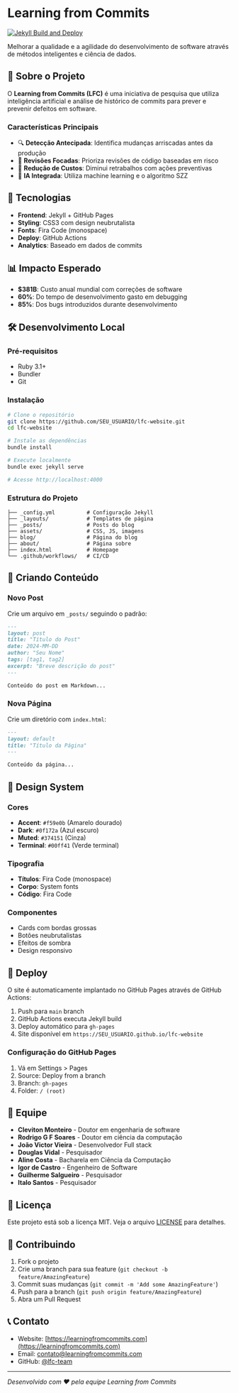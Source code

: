 # Learning from Commits

[![Jekyll Build and Deploy](https://github.com/SEU_USUARIO/lfc-website/actions/workflows/jekyll.yml/badge.svg)](https://github.com/SEU_USUARIO/lfc-website/actions/workflows/jekyll.yml)

Melhorar a qualidade e a agilidade do desenvolvimento de software através de métodos inteligentes e ciência de dados.

## 🎯 Sobre o Projeto

O **Learning from Commits (LFC)** é uma iniciativa de pesquisa que utiliza inteligência artificial e análise de histórico de commits para prever e prevenir defeitos em software.

### Características Principais

- 🔍 **Detecção Antecipada**: Identifica mudanças arriscadas antes da produção
- 🎯 **Revisões Focadas**: Prioriza revisões de código baseadas em risco
- 💸 **Redução de Custos**: Diminui retrabalhos com ações preventivas
- 🤖 **IA Integrada**: Utiliza machine learning e o algoritmo SZZ

## 🚀 Tecnologias

- **Frontend**: Jekyll + GitHub Pages
- **Styling**: CSS3 com design neubrutalista
- **Fonts**: Fira Code (monospace)
- **Deploy**: GitHub Actions
- **Analytics**: Baseado em dados de commits

## 📊 Impacto Esperado

- **$381B**: Custo anual mundial com correções de software
- **60%**: Do tempo de desenvolvimento gasto em debugging  
- **85%**: Dos bugs introduzidos durante desenvolvimento

## 🛠️ Desenvolvimento Local

### Pré-requisitos

- Ruby 3.1+
- Bundler
- Git

### Instalação

```bash
# Clone o repositório
git clone https://github.com/SEU_USUARIO/lfc-website.git
cd lfc-website

# Instale as dependências
bundle install

# Execute localmente
bundle exec jekyll serve

# Acesse http://localhost:4000
```

### Estrutura do Projeto

```
├── _config.yml          # Configuração Jekyll
├── _layouts/            # Templates de página
├── _posts/              # Posts do blog
├── assets/              # CSS, JS, imagens
├── blog/                # Página do blog
├── about/               # Página sobre
├── index.html           # Homepage
└── .github/workflows/   # CI/CD
```

## 📝 Criando Conteúdo

### Novo Post

Crie um arquivo em `_posts/` seguindo o padrão:

```markdown
---
layout: post
title: "Título do Post"
date: 2024-MM-DD
author: "Seu Nome"
tags: [tag1, tag2]
excerpt: "Breve descrição do post"
---

Conteúdo do post em Markdown...
```

### Nova Página

Crie um diretório com `index.html`:

```markdown
---
layout: default
title: "Título da Página"
---

Conteúdo da página...
```

## 🎨 Design System

### Cores

- **Accent**: `#f59e0b` (Amarelo dourado)
- **Dark**: `#0f172a` (Azul escuro)
- **Muted**: `#374151` (Cinza)
- **Terminal**: `#00ff41` (Verde terminal)

### Tipografia

- **Títulos**: Fira Code (monospace)
- **Corpo**: System fonts
- **Código**: Fira Code

### Componentes

- Cards com bordas grossas
- Botões neubrutalistas
- Efeitos de sombra
- Design responsivo

## 🚀 Deploy

O site é automaticamente implantado no GitHub Pages através de GitHub Actions:

1. Push para `main` branch
2. GitHub Actions executa Jekyll build
3. Deploy automático para `gh-pages`
4. Site disponível em `https://SEU_USUARIO.github.io/lfc-website`

### Configuração do GitHub Pages

1. Vá em Settings > Pages
2. Source: Deploy from a branch
3. Branch: `gh-pages`
4. Folder: `/ (root)`

## 👥 Equipe

- **Cleviton Monteiro** - Doutor em engenharia de software
- **Rodrigo G F Soares** - Doutor em ciência da computação
- **João Victor Vieira** - Desenvolvedor Full stack
- **Douglas Vidal** - Pesquisador
- **Aline Costa** - Bacharela em Ciência da Computação
- **Igor de Castro** - Engenheiro de Software
- **Guilherme Salgueiro** - Pesquisador
- **Italo Santos** - Pesquisador

## 📄 Licença

Este projeto está sob a licença MIT. Veja o arquivo [LICENSE](LICENSE) para detalhes.

## 🤝 Contribuindo

1. Fork o projeto
2. Crie uma branch para sua feature (`git checkout -b feature/AmazingFeature`)
3. Commit suas mudanças (`git commit -m 'Add some AmazingFeature'`)
4. Push para a branch (`git push origin feature/AmazingFeature`)
5. Abra um Pull Request

## 📞 Contato

- Website: [https://learningfromcommits.com](https://learningfromcommits.com)
- Email: contato@learningfromcommits.com
- GitHub: [@lfc-team](https://github.com/lfc-team)

---

*Desenvolvido com ❤️ pela equipe Learning from Commits*